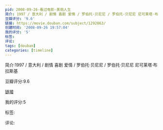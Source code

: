 ```yaml
---
pid: 2008-09-26-看过电影-美丽人生
简介: 1997 / 意大利 / 剧情 喜剧 爱情 / 罗伯托·贝尼尼 / 罗伯托·贝尼尼 尼可莱塔·布拉斯基
豆瓣评分: '9.6'
链接: https://movie.douban.com/subject/1292063/
创建时间: '2008-09-26 19:57:04'
我的评分: '5'
标签:
评论:
tags: [douban]
categories: [timeline]
---
```

简介:1997 / 意大利 / 剧情 喜剧 爱情 / 罗伯托·贝尼尼 / 罗伯托·贝尼尼 尼可莱塔·布拉斯基

豆瓣评分:9.6

[链接](https://movie.douban.com/subject/1292063/)

我的评分:5

标签:

评论:

